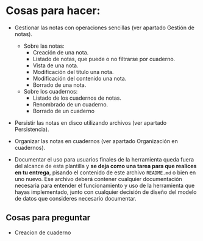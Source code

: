 # Cosas para hacer:
* Gestionar las notas con operaciones sencillas (ver apartado Gestión de notas).
    * Sobre las notas:
        * Creación de una nota.
        * Listado de notas, que puede o no filtrarse por cuaderno.
        * Vista de una nota.
        * Modificación del título una nota.
        * Modificación del contenido una nota.
        * Borrado de una nota.
    * Sobre los cuadernos:
        * Listado de los cuadernos de notas.
        * Renombrado de un cuaderno.
        * Borrado de un cuaderno

* Persistir las notas en disco utilizando archivos (ver apartado Persistencia).

* Organizar las notas en cuadernos (ver apartado Organización en cuadernos).

* Documentar el uso para usuarios finales de la herramienta queda fuera del alcance de esta
plantilla y **se deja como una tarea para que realices en tu entrega**, pisando el contenido
de este archivo `README.md` o bien en uno nuevo. Ese archivo deberá contener cualquier
documentación necesaria para entender el funcionamiento y uso de la herramienta que hayas
implementado, junto con cualquier decisión de diseño del modelo de datos que consideres
necesario documentar.

## Cosas para preguntar
* Creacion de cuaderno